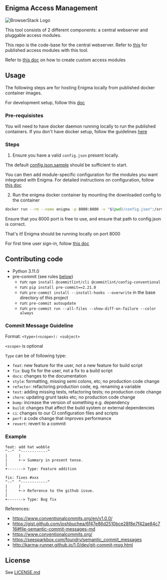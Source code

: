 ## Enigma Access Management

![BrowserStack Logo](https://d98b8t1nnulk5.cloudfront.net/production/images/layout/logo-header.png?1469004780)

This tool consists of 2 different components: a central webserver and pluggable access modules.

This repo is the code-base for the central webserver.
Refer to [this](https://github.com/browserstack/enigma-public-access-modules) for published access modules with this tool.

Refer to [this doc](/docs/%E2%80%9CHow-to%E2%80%9D%20guides/Adding%20Modules.md) on how to create custom access modules

## Usage

The following steps are for hosting Enigma locally from published docker container images.

For development setup, follow this [doc](/docs/one-click-dev.md)

### Pre-requisistes

You will need to have docker daemon running locally to run the published containers.
If you don't have docker setup, follow the guidelines [here](https://docs.docker.com/get-docker/)

### Steps

1. Ensure you have a valid `config.json` present locally.

The default [config.json.sample](https://github.com/browserstack/enigma-public-central/blob/main/config.json.sample) should be sufficient to start.

You can then add module-specific configuration for the modules you want integrated with Enigma.
For detailed instructions on configuration, follow [this doc](/docs/Configuration%20Guide.md)

2. Run the enigma docker container by mounting the downloaded config to the container

```bash
docker run --rm --name enigma -p 8000:8000 -v "$(pwd)/config.json":/srv/code/dev/config.json browserstack/enigma:v1
```

Ensure that you 8000 port is free to use, and ensure that path to config.json is correct.

That's it! Enigma should be running locally on port 8000


For first time user sign-in, follow [this doc](/docs/%E2%80%9CHow-to%E2%80%9D%20guides/User%20Guides/First%20User%20Setup.md)


## Contributing code

- Python 3.11.0
- pre-commit (see rules [below](#rules-enforced-by-the-pre-commit-hooks))
  - run: `npm install @commitlint/cli @commitlint/config-conventional`
  - run: `pip install pre-commit==2.21.0`
  - run: `pre-commit install --install-hooks --overwrite` in the base directory of this project
  - run: `pre-commit autoupdate`
  - run: `pre-commit run --all-files --show-diff-on-failure --color always`

### Commit Message Guideline

Format: `<type>(<scope>): <subject>`

`<scope>` is optional

`Type` can be of following type:

- `feat`: new feature for the user, not a new feature for build script
- `fix`: bug fix for the user, not a fix to a build script
- `docs`: changes to the documentation
- `style`: formatting, missing semi colons, etc; no production code change
- `refactor`: refactoring production code, eg. renaming a variable
- `test`: adding missing tests, refactoring tests; no production code change
- `chore`: updating grunt tasks etc; no production code change
- `bump`: increase the version of something e.g. dependency
- `build`: changes that affect the build system or external dependencies
- `ci`: changes to our CI configuration files and scripts
- `perf`: a code change that improves performance
- `revert`: revert to a commit

### Example

```
feat: add hat wobble
^--^  ^------------^
|     |
|     +-> Summary in present tense.
|
+-------> Type: Feature addition

fix: fixes #xxx
^--^  ^------------^
|     |
|     +-> Reference to the github issue.
|
+-------> Type: Bug fix
```

References:
- https://www.conventionalcommits.org/en/v1.0.0/
- https://gist.github.com/joshbuchea/6f47e86d2510bce28f8e7f42ae84c716#file-semantic-commit-messages-md
- https://www.conventionalcommits.org/
- https://seesparkbox.com/foundry/semantic_commit_messages
- http://karma-runner.github.io/1.0/dev/git-commit-msg.html


##  License
See [LICENSE.md](.github/LICENSE.md)
